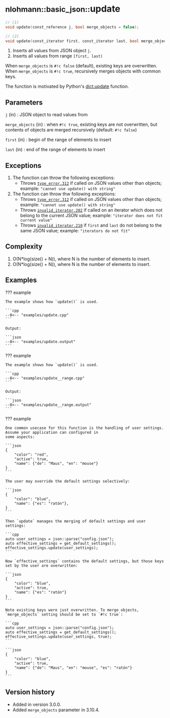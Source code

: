 # <small>nlohmann::basic_json::</small>update

```cpp
// (1)
void update(const_reference j, bool merge_objects = false);

// (2)
void update(const_iterator first, const_iterator last, bool merge_objects = false);
```

1. Inserts all values from JSON object `j`.
2. Inserts all values from range `[first, last)`

When `merge_objects` is `#!c false` (default), existing keys are overwritten. When `merge_objects` is `#!c true`,
recursively merges objects with common keys.

The function is motivated by Python's [dict.update](https://docs.python.org/3.6/library/stdtypes.html#dict.update)
function.

## Parameters

`j` (in)
:   JSON object to read values from

`merge_objects` (in)
:   when `#!c true`, existing keys are not overwritten, but contents of objects are merged recursively (default:
    `#!c false`)

`first` (in)
:   begin of the range of elements to insert

`last` (in)
:   end of the range of elements to insert

## Exceptions

1. The function can throw the following exceptions:
    - Throws [`type_error.312`](../../home/exceptions.md#jsonexceptiontype_error312) if called on JSON values other than
      objects; example: `"cannot use update() with string"`
2. The function can throw thw following exceptions:
    - Throws [`type_error.312`](../../home/exceptions.md#jsonexceptiontype_error312) if called on JSON values other than
      objects; example: `"cannot use update() with string"`
    - Throws [`invalid_iterator.202`](../../home/exceptions.md#jsonexceptioninvalid_iterator202) if called on an
      iterator which does not belong to the current JSON value; example: `"iterator does not fit current value"`
    - Throws [`invalid_iterator.210`](../../home/exceptions.md#jsonexceptioninvalid_iterator210) if `first` and `last`
      do not belong to the same JSON value; example: `"iterators do not fit"`

## Complexity

1. O(N*log(size() + N)), where N is the number of elements to insert.
2. O(N*log(size() + N)), where N is the number of elements to insert.

## Examples

??? example

    The example shows how `update()` is used.
    
    ```cpp
    --8<-- "examples/update.cpp"
    ```
    
    Output:
    
    ```json
    --8<-- "examples/update.output"
    ```

??? example

    The example shows how `update()` is used.
    
    ```cpp
    --8<-- "examples/update__range.cpp"
    ```
    
    Output:
    
    ```json
    --8<-- "examples/update__range.output"
    ```

??? example

    One common usecase for this function is the handling of user settings. Assume your application can configured in
    some aspects:

    ```json
    {
        "color": "red",
        "active": true,
        "name": {"de": "Maus", "en": "mouse"}
    }
    ```

    The user may override the default settings selectively:

    ```json
    {
        "color": "blue",
        "name": {"es": "ratón"},
    }
    ```

    Then `update` manages the merging of default settings and user settings:
 
    ```cpp
    auto user_settings = json::parse("config.json");
    auto effective_settings = get_default_settings();
    effective_settings.update(user_settings);
    ```
    
    Now `effective_settings` contains the default settings, but those keys set by the user are overwritten:

    ```json
    {
        "color": "blue",
        "active": true,
        "name": {"es": "ratón"}
    }
    ```

    Note existing keys were just overwritten. To merge objects, `merge_objects` setting should be set to `#!c true`:
    
    ```cpp
    auto user_settings = json::parse("config.json");
    auto effective_settings = get_default_settings();
    effective_settings.update(user_settings, true);
    ```

    ```json
    {
        "color": "blue",
        "active": true,
        "name": {"de": "Maus", "en": "mouse", "es": "ratón"}
    }
    ```

## Version history

- Added in version 3.0.0.
- Added `merge_objects` parameter in 3.10.4.
